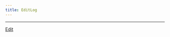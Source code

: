 ```yaml
---
title: EditLog
---
```







----

[Edit](https://github.com/vitroid/vitroid.github.io/edit/master/MD/EditLog.md)

